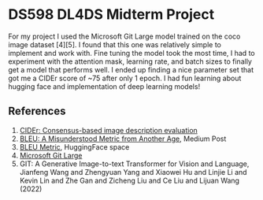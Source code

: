 # DS598 DL4DS Midterm Project

For my project I used the Microsoft Git Large model trained on the coco image dataset [4][5]. I found that this one was relatively simple to implement and work with. 
Fine tuning the model took the most time, I had to experiment with the attention mask, learning rate, and batch sizes to finally get a model that performs well. I
ended up finding a nice parameter set that got me a CIDEr score of ~75 after only 1 epoch. I had fun learning about hugging face and implementation of deep learning models!


## References

1. [CIDEr: Consensus-based image description evaluation](https://ieeexplore.ieee.org/document/7299087)
2. [BLEU: A Misunderstood Metric from Another Age](https://towardsdatascience.com/bleu-a-misunderstood-metric-from-another-age-d434e18f1b37), Medium Post
3. [BLEU Metric](https://huggingface.co/spaces/evaluate-metric/bleu), HuggingFace space
4. [Microsoft Git Large](https://huggingface.co/microsoft/git-large-coco)
5. GIT: A Generative Image-to-text Transformer for Vision and Language, Jianfeng Wang and Zhengyuan Yang and Xiaowei Hu and Linjie Li and Kevin Lin and Zhe Gan and Zicheng Liu and Ce Liu and Lijuan Wang (2022)
   
